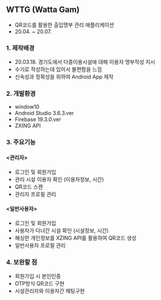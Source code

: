 ## WTTG (Watta Gam)
 - QR코드를 활용한 출입명부 관리 애플리케이션
 - 20.04. ~ 20.07.

### 1. 제작배경
 - 20.03.18. 경기도에서 다중이용시설에 대해 이용자 명부작성 지시
 - 수기로 작성하는데 있어서 불편함을 느낌
 - 신속성과 정확성을 위하여 Android App 제작

### 2. 개발환경
- window10 
- Android Studio 3.6.3.ver
- Firebase 19.3.0.ver
- ZXING API

### 3. 주요기능
#### <관리자>
 - 로그인 및 회원가입
 - 관리 시설 이용자 확인 (이용자정보, 시간)
 - QR코드 스캔
 - 관리자 프로필 관리
#### <일반사용자>
 - 로그인 및 회원가입
 - 사용자가 다녀간 시설 확인 (시설정보, 시간)
 - 해싱한 개인정보를 XZING API를 활용하여 QR코드 생성
 - 일반사용자 프로필 관리

### 4. 보완할 점
 - 회원가입 시 본인인증
 - OTP방식 QR코드 구현
 - 시설관리자와 이용자간 채팅구현
